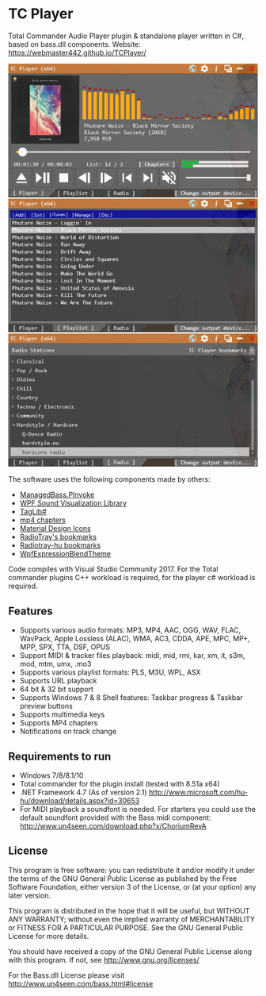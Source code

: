 # TC Player

Total Commander Audio Player plugin & standalone player written in C#, based on bass.dll components.
Website: https://webmaster442.github.io/TCPlayer/

![alt text](readme/shot01.png "TC Player")
![alt text](readme/shot02.png "TC Player")
![alt text](readme/shot03.png "TC Player")

The software uses the following components made by others:

* [ManagedBass.PInvoke](https://github.com/ManagedBass/ManagedBass.PInvoke)
* [WPF Sound Visualization Library](http://wpfsvl.codeplex.com/)
* [TagLib#](https://github.com/mono/taglib-sharp)
* [mp4 chapters](https://mp4chap.codeplex.com/)
* [Material Design Icons](https://materialdesignicons.com/)
* [RadioTray's bookmarks](http://radiotray.sourceforge.net/)
* [Radiotray-hu bookmarks](https://github.com/gyarakilaszlo/Radiotray-hu)
* [WpfExpressionBlendTheme](https://github.com/DanPristupov/WpfExpressionBlendTheme)

Code compiles with Visual Studio Community 2017. For the Total commander plugins C++ workload is required, for the player c# workload is required.

## Features

* Supports various audio formats: MP3, MP4, AAC, OGG, WAV, FLAC, WavPack, Apple Lossless (ALAC), WMA, AC3, CDDA, APE, MPC, MP+, MPP, SPX, TTA, DSF, OPUS
* Support MIDI & tracker files playback: midi, mid, rmi, kar, xm, it, s3m, mod, mtm, umx, .mo3
* Supports various playlist formats: PLS, M3U, WPL, ASX
* Supports URL playback
* 64 bit & 32 bit support
* Supports Windows 7 & 8 Shell features: Taskbar progress & Taskbar preview buttons
* Supports multimedia keys
* Supports MP4 chapters
* Notifications on track change


## Requirements to run
 - Windows 7/8/8.1/10
 - Total commander for the plugin install (tested with 8.51a x64)
 - .NET Framework 4.7 (As of version 2.1)
   http://www.microsoft.com/hu-hu/download/details.aspx?id=30653
 - For MIDI playback a soundfont is needed. For starters you could use the default soundfont provided with the Bass midi component: http://www.un4seen.com/download.php?x/ChoriumRevA

   
## License

This program is free software: you can redistribute it and/or modify it under the terms of the GNU General Public License as published by the Free Software Foundation, either version 3 of the License, or (at your option) any later version.

This program is distributed in the hope that it will be useful, but WITHOUT ANY WARRANTY; without even the implied warranty of MERCHANTABILITY or FITNESS FOR A PARTICULAR PURPOSE.  See the GNU General Public License for more details.

You should have received a copy of the GNU General Public License along with this program.  If not, see http://www.gnu.org/licenses/

For the Bass.dll License please visit http://www.un4seen.com/bass.html#license